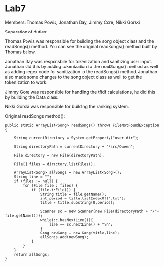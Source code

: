 # Lab7
Members: Thomas Powis, Jonathan Day, Jimmy Core, Nikki Gorski

Seperation of duties:

Thomas Powis was responsible for building the song object class and the readSongs() method. You can see the original readSongs() method built by Thomas below.

Jonathan Day was responsbile for tokenization and sanitizing user input. Jonathan did this by adding tokenization to the readSongs() method as well as adding regex code for sanitization to the readSongs() method. Jonathan also made some changes to the song object class as well to get the tokenization to work.

Jimmy Gore was responsible for handling the tfidf calculations, he did this by building the Data class.

Nikki Gorski was responsible for building the ranking system. 


Original readSongs method():

	public static ArrayList<Song> readSongs() throws FileNotFoundException {
	
		String currentDirectory = System.getProperty("user.dir");
	
		String directoryPath = currentDirectory + "/src/Queen";
	
		File directory = new File(directoryPath);
	
		File[] files = directory.listFiles();

		ArrayList<Song> allSongs = new ArrayList<Song>();
		String line = "";
		if (files != null) {
			for (File file : files) {
				if (file.isFile()) {
					String title = file.getName();
					int period = title.lastIndexOf(".txt");
					title = title.substring(0,period);

					Scanner sc = new Scanner(new File(directoryPath + "/"+ file.getName()));
					while(sc.hasNextLine()){
						line += sc.nextLine() + "\n";
					}
					Song newSong = new Song(title,line);
					allSongs.add(newSong);
				}
			}
		}
		return allSongs;
	}
